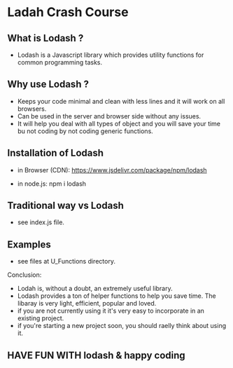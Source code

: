 # Ladah Crash Course 

## What is Lodash ?
- Lodash is a Javascript library which provides utility functions for common programming tasks.

## Why use Lodash ?
- Keeps your code minimal and clean with less lines and it will work on all browsers.
- Can be used in the server and browser side without any issues.
- It will help you deal with all types of object and you will save your time bu not coding by not coding generic functions.

## Installation of Lodash

- in Browser (CDN):
https://www.jsdelivr.com/package/npm/lodash

- in node.js:
npm i lodash 

## Traditional way vs Lodash

- see index.js file.

## Examples 

- see files at U_Functions directory.

Conclusion:

- Lodah is, without a doubt, an extremely useful library.
- Lodash provides a ton of helper functions to help you save time. The libaray is very light, efficient, popular and loved.
- if you are not currently using it it's very easy to incorporate in an existing project.
- if you're starting a new project soon, you should raelly think about using it.

## HAVE FUN WITH lodash & happy coding 
